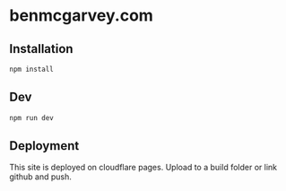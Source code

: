# benmcgarvey.com

## Installation

```bash
npm install
```

## Dev

```bash
npm run dev
```

## Deployment

This site is deployed on cloudflare pages. Upload to a build folder or link github and push.
